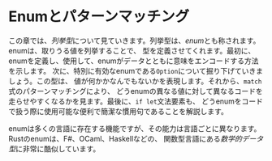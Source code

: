 <!-- # Enums and Pattern Matching -->

# Enumとパターンマッチング

<!-- イーナムとカタカナで表記するのも変なので、Enumという表記で統一します -->

<!-- In this chapter we’ll look at *enumerations*, also referred to as *enums*. -->
<!-- Enums allow you to define a type by enumerating its possible values. First, -->
<!-- we’ll define and use an enum to show how an enum can encode meaning along with -->
<!-- data. Next, we’ll explore a particularly useful enum, called `Option`, which -->
<!-- expresses that a value can be either something or nothing. Then we’ll look at -->
<!-- how pattern matching in the `match` expression makes it easy to run different -->
<!-- code for different values of an enum. Finally, we’ll cover how the `if let` -->
<!-- construct is another convenient and concise idiom available to you to handle -->
<!-- enums in your code. -->

この章では、*列挙型*について見ていきます。列挙型は、*enum*とも称されます。enumは、取りうる値を列挙することで、
型を定義させてくれます。最初に、enumを定義し、使用して、enumがデータとともに意味をエンコードする方法を示します。
次に、特別に有効なenumである`Option`について掘り下げていきましょう。この型は、
値が何かかなんでもないかを表現します。それから、`match`式のパターンマッチングにより、
どうenumの異なる値に対して異なるコードを走らせやすくなるかを見ます。最後に、`if let`文法要素も、
どうenumをコードで扱う際に使用可能な便利で簡潔な慣用句であることを解説します。

<!-- Enums are a feature in many languages, but their capabilities differ in each -->
<!-- language. Rust’s enums are most similar to *algebraic data types* in functional -->
<!-- languages like F#, OCaml, and Haskell. -->

enumは多くの言語に存在する機能ですが、その能力は言語ごとに異なります。Rustのenumは、F#、OCaml、Haskellなどの、
関数型言語にある*数学的データ型*に非常に酷似しています。

